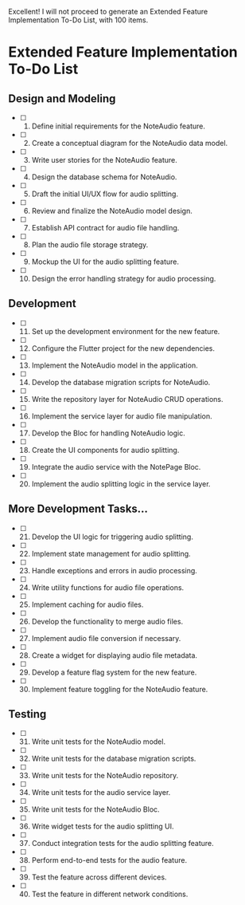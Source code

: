Excellent! I will not proceed to generate an Extended Feature Implementation To-Do List, with 100 items.

# Extended Feature Implementation To-Do List

## Design and Modeling
- [ ] 01. Define initial requirements for the NoteAudio feature.
- [ ] 02. Create a conceptual diagram for the NoteAudio data model.
- [ ] 03. Write user stories for the NoteAudio feature.
- [ ] 04. Design the database schema for NoteAudio.
- [ ] 05. Draft the initial UI/UX flow for audio splitting.
- [ ] 06. Review and finalize the NoteAudio model design.
- [ ] 07. Establish API contract for audio file handling.
- [ ] 08. Plan the audio file storage strategy.
- [ ] 09. Mockup the UI for the audio splitting feature.
- [ ] 10. Design the error handling strategy for audio processing.

## Development
- [ ] 11. Set up the development environment for the new feature.
- [ ] 12. Configure the Flutter project for the new dependencies.
- [ ] 13. Implement the NoteAudio model in the application.
- [ ] 14. Develop the database migration scripts for NoteAudio.
- [ ] 15. Write the repository layer for NoteAudio CRUD operations.
- [ ] 16. Implement the service layer for audio file manipulation.
- [ ] 17. Develop the Bloc for handling NoteAudio logic.
- [ ] 18. Create the UI components for audio splitting.
- [ ] 19. Integrate the audio service with the NotePage Bloc.
- [ ] 20. Implement the audio splitting logic in the service layer.

## More Development Tasks...
- [ ] 21. Develop the UI logic for triggering audio splitting.
- [ ] 22. Implement state management for audio splitting.
- [ ] 23. Handle exceptions and errors in audio processing.
- [ ] 24. Write utility functions for audio file operations.
- [ ] 25. Implement caching for audio files.
- [ ] 26. Develop the functionality to merge audio files.
- [ ] 27. Implement audio file conversion if necessary.
- [ ] 28. Create a widget for displaying audio file metadata.
- [ ] 29. Develop a feature flag system for the new feature.
- [ ] 30. Implement feature toggling for the NoteAudio feature.

## Testing
- [ ] 31. Write unit tests for the NoteAudio model.
- [ ] 32. Write unit tests for the database migration scripts.
- [ ] 33. Write unit tests for the NoteAudio repository.
- [ ] 34. Write unit tests for the audio service layer.
- [ ] 35. Write unit tests for the NoteAudio Bloc.
- [ ] 36. Write widget tests for the audio splitting UI.
- [ ] 37. Conduct integration tests for the audio splitting feature.
- [ ] 38. Perform end-to-end tests for the audio feature.
- [ ] 39. Test the feature across different devices.
- [ ] 40. Test the feature in different network conditions.